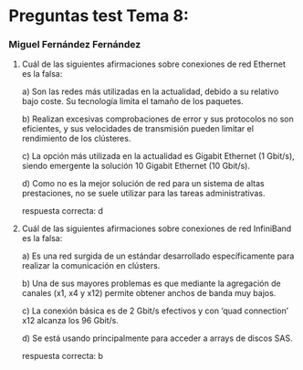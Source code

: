 # Preguntas test Tema 8: 
### Miguel Fernández Fernández

1. Cuál de las siguientes afirmaciones sobre conexiones de red Ethernet es la falsa:

    a) Son las redes más utilizadas en la actualidad, debido a su relativo bajo coste. Su tecnología limita el tamaño de los paquetes.
    
    b) Realizan excesivas comprobaciones de error y sus protocolos no son eficientes, y sus velocidades de transmisión pueden limitar el rendimiento de los clústeres. 
    
    c) La opción más utilizada en la actualidad es Gigabit Ethernet (1 Gbit/s), siendo emergente la solución 10 Gigabit Ethernet (10 Gbit/s).
    
    d) Como no es la mejor solución de red para un sistema de altas prestaciones, no se suele utilizar para las tareas administrativas.

    respuesta correcta: d


2. Cuál de las siguientes afirmaciones sobre conexiones de red InfiniBand es la falsa:

    a) Es una red surgida de un estándar desarrollado específicamente para realizar la comunicación en clústers. 
    
    b) Una de sus mayores problemas es que mediante la agregación de canales (x1, x4 y x12) permite obtener anchos de banda muy bajos.
    
    c)  La conexión básica es de 2 Gbit/s efectivos y con ‘quad connection’ x12 alcanza los 96 Gbit/s.
    
    d) Se está usando principalmente para acceder a arrays de discos SAS. 
    
    respuesta correcta: b
